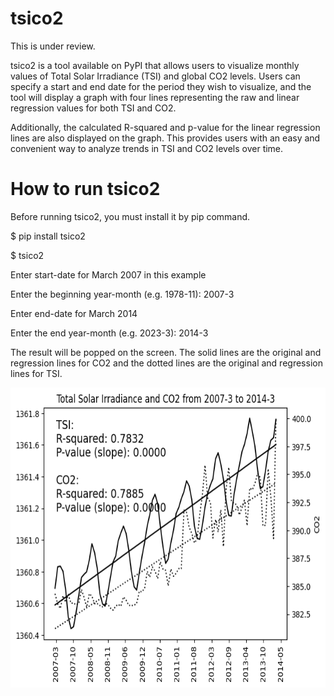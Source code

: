 # tsico2
This is under review.

tsico2 is a tool available on PyPI that allows users to visualize monthly values of Total Solar Irradiance (TSI) and global CO2 levels. Users can specify a start and end date for the period they wish to visualize, and the tool will display a graph with four lines representing the raw and linear regression values for both TSI and CO2. 

Additionally, the calculated R-squared and p-value for the linear regression lines are also displayed on the graph. This provides users with an easy and convenient way to analyze trends in TSI and CO2 levels over time.

# How to run tsico2

Before running tsico2, you must install it by pip command.

$ pip install tsico2

$ tsico2

Enter start-date for March 2007 in this example

Enter the beginning year-month (e.g. 1978-11): 2007-3

Enter end-date for March 2014

Enter the end year-month (e.g. 2023-3): 2014-3

The result will be popped on the screen. 
The solid lines are the original and regression lines for CO2 and the dotted lines are the original and regression lines for TSI.

<img src="https://github.com/y-takefuji/tsico2/raw/main/2007-3-2014-3.png" width=640 height=480>

